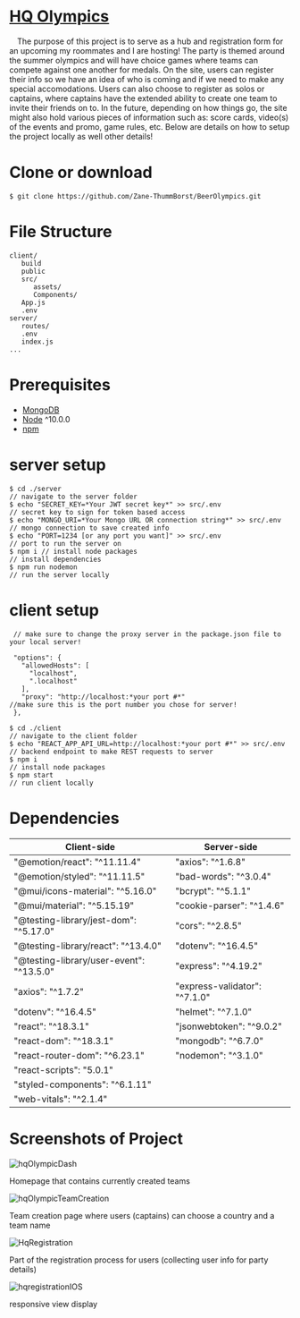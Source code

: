 # [HQ Olympics](https://hqolympics.onrender.com/)
&emsp;The purpose of this project is to serve as a hub and registration form for an upcoming my roommates and I are hosting! The party is themed around the summer olympics and will have choice games where teams can compete against one another for medals. On the site, users can register their info so we have an idea of who is coming and if we need to make any special accomodations. Users can also choose to register as solos or captains, where captains have the extended ability to create one team to invite their friends on to. In the future, depending on how things go, the site might also hold various pieces of information such as: score cards, video(s) of the events and promo, game rules, etc. Below are details on how to setup the project locally as well other details!

# Clone or download
```terminal
$ git clone https://github.com/Zane-ThummBorst/BeerOlympics.git
```

# File Structure
 ```terminal
client/
    build
    public
    src/
       assets/
       Components/
    App.js
    .env
server/
    routes/
    .env
    index.js
...
```

# Prerequisites
- [MongoDB](https://gist.github.com/nrollr/9f523ae17ecdbb50311980503409aeb3)
- [Node](https://nodejs.org/en/download/) ^10.0.0
- [npm](https://nodejs.org/en/download/package-manager/)


# server setup


 ```terminal
 $ cd ./server                                                             // navigate to the server folder
 $ echo "SECRET_KEY=*Your JWT secret key*" >> src/.env                     // secret key to sign for token based access
 $ echo "MONGO_URI=*Your Mongo URL OR connection string*" >> src/.env      // mongo connection to save created info
 $ echo "PORT=1234 [or any port you want]" >> src/.env                     // port to run the server on
 $ npm i // install node packages                                          // install dependencies
 $ npm run nodemon                                                         // run the server locally
 ```

# client setup

 ```terminal
  // make sure to change the proxy server in the package.json file to your local server!

  "options": {
    "allowedHosts": [
      "localhost",
      ".localhost"
    ],
    "proxy": "http://localhost:*your port #*"                              //make sure this is the port number you chose for server!
  },
 ```

 ```terminal
 $ cd ./client                                                             // navigate to the client folder
 $ echo "REACT_APP_API_URL=http://localhost:*your port #*" >> src/.env     // backend endpoint to make REST requests to server
 $ npm i                                                                   // install node packages
 $ npm start                                                               // run client locally
 ```

# Dependencies
Client-side | Server-side
--- | ---
"@emotion/react": "^11.11.4" |  "axios": "^1.6.8"
"@emotion/styled": "^11.11.5" | "bad-words": "^3.0.4"
"@mui/icons-material": "^5.16.0" | "bcrypt": "^5.1.1"
"@mui/material": "^5.15.19" |  "cookie-parser": "^1.4.6"
"@testing-library/jest-dom": "^5.17.0" |  "cors": "^2.8.5"
"@testing-library/react": "^13.4.0" | "dotenv": "^16.4.5"
"@testing-library/user-event": "^13.5.0" | "express": "^4.19.2"
"axios": "^1.7.2" | "express-validator": "^7.1.0"
"dotenv": "^16.4.5" | "helmet": "^7.1.0"
"react": "^18.3.1" | "jsonwebtoken": "^9.0.2"
"react-dom": "^18.3.1" | "mongodb": "^6.7.0"
"react-router-dom": "^6.23.1" | "nodemon": "^3.1.0"
"react-scripts": "5.0.1" |
"styled-components": "^6.1.11" |
"web-vitals": "^2.1.4" |

# Screenshots of Project

![hqOlympicDash](https://github.com/user-attachments/assets/769cc125-0640-4627-88ec-d2aef50b0cb1)

Homepage that contains currently created teams

![hqOlympicTeamCreation](https://github.com/user-attachments/assets/c2934b82-4bf6-4b27-92a3-2aae680f9c8c)

Team creation page where users (captains) can choose a country and a team name

![HqRegistration](https://github.com/user-attachments/assets/0e1fce2e-37f8-4201-98d1-e8f8d5844324)

Part of the registration process for users (collecting user info for party details)

![hqregistrationIOS](https://github.com/user-attachments/assets/21810b78-aa67-4b4d-a1b4-ac45c82367da)

responsive view display


